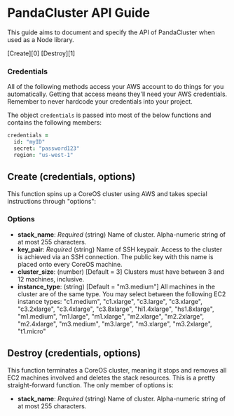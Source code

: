 # PandaCluster API Guide
This guide aims to document and specify the API of PandaCluster when used as a Node library.

[Create][0]
[Destroy][1]

### Credentials
All of the following methods access your AWS account to do things for you automatically.  Getting that access means they'll need your AWS credentials.  Remember to never hardcode your credentials into your project.  

The object `credentials` is passed into most of the below functions and contains the following members:

```coffee
credentials =
  id: "myID"
  secret: "password123"
  region: "us-west-1"
```


## Create (credentials, options)
This function spins up a CoreOS cluster using AWS and takes special instructions through "options":
### Options
- **stack_name**: *Required* (string) Name of cluster. Alpha-numeric string of at most 255 characters.
- **key_pair**: *Required* (string) Name of SSH keypair.  Access to the cluster is achieved via an SSH connection.  The public key with this name is placed onto every CoreOS machine.
- **cluster_size**: (number) [Default = 3]  Clusters must have between 3 and 12 machines, inclusive.
- **instance_type**: (string) [Default = "m3.medium"]  All machines in the cluster are of the same type. You may select between the following EC2 instance types:
  "c1.medium", "c1.xlarge",
  "c3.large", "c3.xlarge", "c3.2xlarge", "c3.4xlarge", "c3.8xlarge",
  "hi1.4xlarge", "hs1.8xlarge",
  "m1.medium", "m1.large", "m1.xlarge",
  "m2.xlarge", "m2.2xlarge", "m2.4xlarge",
  "m3.medium", "m3.large", "m3.xlarge", "m3.2xlarge",
  "t1.micro"


## Destroy (credentials, options)
This function terminates a CoreOS cluster, meaning it stops and removes all EC2 machines involved and deletes the stack resources.  This is a pretty straight-forward function.  The only member of options is:
- **stack_name**: *Required* (string) Name of cluster. Alpha-numeric string of at most 255 characters.
